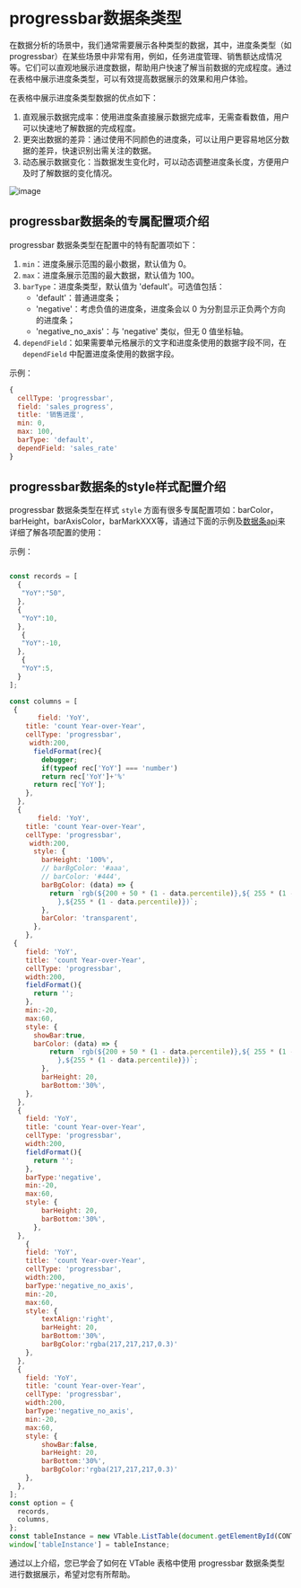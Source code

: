 # progressbar数据条类型

在数据分析的场景中，我们通常需要展示各种类型的数据，其中，进度条类型（如 progressbar）在某些场景中非常有用，例如，任务进度管理、销售额达成情况等。它们可以直观地展示进度数据，帮助用户快速了解当前数据的完成程度。通过在表格中展示进度条类型，可以有效提高数据展示的效果和用户体验。

在表格中展示进度条类型数据的优点如下：

1. 直观展示数据完成率：使用进度条直接展示数据完成率，无需查看数值，用户可以快速地了解数据的完成程度。
2. 更突出数据的差异：通过使用不同颜色的进度条，可以让用户更容易地区分数据的差异，快速识别出需关注的数据。
3. 动态展示数据变化：当数据发生变化时，可以动态调整进度条长度，方便用户及时了解数据的变化情况。

![image](https://lf9-dp-fe-cms-tos.byteorg.com/obj/bit-cloud/a222eb3ecfe32db85220dda02.png)

## progressbar数据条的专属配置项介绍

progressbar 数据条类型在配置中的特有配置项如下：

1. `min`：进度条展示范围的最小数据，默认值为 0。
2. `max`：进度条展示范围的最大数据，默认值为 100。
3. `barType`：进度条类型，默认值为 'default'。可选值包括：
    - 'default'：普通进度条；
    - 'negative'：考虑负值的进度条，进度条会以 0 为分割显示正负两个方向的进度条；
    - 'negative_no_axis'：与 'negative' 类似，但无 0 值坐标轴。
4. `dependField`：如果需要单元格展示的文字和进度条使用的数据字段不同，在 `dependField` 中配置进度条使用的数据字段。

示例：
```javascript
{
  cellType: 'progressbar',
  field: 'sales_progress',
  title: '销售进度',
  min: 0,
  max: 100,
  barType: 'default',
  dependField: 'sales_rate'
}
```

## progressbar数据条的style样式配置介绍

progressbar 数据条类型在样式 `style` 方面有很多专属配置项如：barColor，barHeight，barAxisColor，barMarkXXX等，请通过下面的示例及[数据条api](../../options/ListTable-columns-progressbar)来详细了解各项配置的使用：

示例：
```javascript livedemo template=vtable

const records = [
  {
   "YoY":"50",
  },
  {
   "YoY":10,
  },
   {
   "YoY":-10,
  },
   {
   "YoY":5,
  }
];

const columns = [
 {
       field: 'YoY',
    title: 'count Year-over-Year',
    cellType: 'progressbar',
     width:200,
      fieldFormat(rec){
        debugger;
        if(typeof rec['YoY'] === 'number')
        return rec['YoY']+'%'
      return rec['YoY'];
    },
  },
  {
       field: 'YoY',
    title: 'count Year-over-Year',
    cellType: 'progressbar',
     width:200,
      style: {
        barHeight: '100%',
        // barBgColor: '#aaa',
        // barColor: '#444',
        barBgColor: (data) => {
          return `rgb(${200 + 50 * (1 - data.percentile)},${ 255 * (1 - data.percentile)
            },${255 * (1 - data.percentile)})`;
        },
        barColor: 'transparent',
      },
    },
 {
    field: 'YoY',
    title: 'count Year-over-Year',
    cellType: 'progressbar',
    width:200,
    fieldFormat(){
      return '';
    },
    min:-20,
    max:60,
    style: {
      showBar:true,
      barColor: (data) => {
          return `rgb(${200 + 50 * (1 - data.percentile)},${ 255 * (1 - data.percentile)
            },${255 * (1 - data.percentile)})`;
        },
        barHeight: 20,
        barBottom:'30%',
    },
  },
  {
    field: 'YoY',
    title: 'count Year-over-Year',
    cellType: 'progressbar',
    width:200,
    fieldFormat(){
      return '';
    },
    barType:'negative',
    min:-20,
    max:60,
    style: {
        barHeight: 20,
        barBottom:'30%',
      },
  },
    {
    field: 'YoY',
    title: 'count Year-over-Year',
    cellType: 'progressbar',
    width:200,
    barType:'negative_no_axis',
    min:-20,
    max:60,
    style: {
        textAlign:'right',
        barHeight: 20,
        barBottom:'30%',
        barBgColor:'rgba(217,217,217,0.3)'
    },
  },
  {
    field: 'YoY',
    title: 'count Year-over-Year',
    cellType: 'progressbar',
    width:200,
    barType:'negative_no_axis',
    min:-20,
    max:60,
    style: {
        showBar:false,
        barHeight: 20,
        barBottom:'30%',
        barBgColor:'rgba(217,217,217,0.3)'
    },
  },
];
const option = {
  records,
  columns,
};
const tableInstance = new VTable.ListTable(document.getElementById(CONTAINER_ID), option);
window['tableInstance'] = tableInstance;
```

通过以上介绍，您已学会了如何在 VTable 表格中使用 progressbar 数据条类型进行数据展示，希望对您有所帮助。
